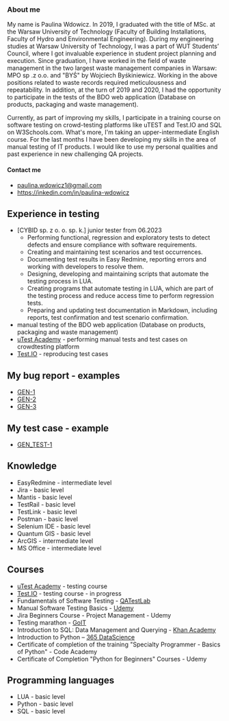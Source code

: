 ### About me

My name is Paulina Wdowicz. In 2019, I graduated with the title of MSc. at the Warsaw University of Technology (Faculty of Building Installations, Faculty of Hydro and Environmental Engineering). During my engineering studies at Warsaw University of Technology, I was a part of WUT Students’ Council, where I got
invaluable experience in student project planning and execution. Since graduation, I have worked in the field of waste management in the two largest waste management companies in Warsaw: MPO sp .z o.o. and "BYŚ" by Wojciech Byśkiniewicz. Working in the above positions related to waste records required meticulousness and repeatability. In addition, at the turn of 2019 and 2020, I had the opportunity to participate in the tests of the BDO web application (Database on products, packaging and waste management).

Currently, as part of improving my skills, I participate in a training course on software testing on crowd-testing platforms like uTEST and Test.IO and SQL on W3Schools.com. What's more, I'm taking an upper-intermediate English course. For the last months I have been developing my skills in the area of manual testing of IT products. I would like to use my personal qualities and past experience in new challenging QA projects.

#### Contact me
- paulina.wdowicz1@gmail.com
- https://inkedin.com/in/paulina-wdowicz

## Experience in testing
- [CYBID sp. z o. o. sp. k.] junior tester from 06.2023
  - Performing functional, regression and exploratory tests to detect defects and ensure compliance with software requirements.
  - Creating and maintaining test scenarios and test occurrences.
  - Documenting test results in Easy Redmine, reporting errors and working with developers to resolve them.
  - Designing, developing and maintaining scripts that automate the testing process in LUA.
  - Creating programs that automate testing in LUA, which are part of the testing process and reduce access time to perform regression tests.
  - Preparing and updating test documentation in Markdown, including reports, test confirmation and test scenario confirmation. 
- manual testing of the BDO web application (Database on products, packaging and waste management)
- [uTest Academy](https://www.utest.com/) - performing manual tests and test cases on crowdtesting platform
- [Test.IO](https://tester.test.io/) - reproducing test cases

## My bug report - examples
- [GEN-1](https://www.dropbox.com/sh/5xittvc8vfcpcto/AACVeFsPimxw6ri-MX2lfLMIa?dl=0)
- [GEN-2](https://www.dropbox.com/sh/420ohqjt15k9ifa/AAChMvVOnXJKsLw8TU6i3jzva?dl=0)
- [GEN-3](https://www.dropbox.com/sh/prgy0spvgcz66a0/AAD8cOnRz23dJRgCrjiyugtka?dl=0)

## My test case - example
- [GEN_TEST-1](https://www.dropbox.com/s/p5ijwlecivzgdc0/GEN_TEST-1.xlsx?dl=0)

## Knowledge
- EasyRedmine - intermediate level
- Jira - basic level
- Mantis - basic level
- TestRail - basic level
- TestLink - basic level
- Postman - basic level
- Selenium IDE - basic level
- Quantum GIS - basic level
- ArcGIS - intermediate level
- MS Office - intermediate level

## Courses
- [uTest Academy](https://www.utest.com/) - testing course
- [Test.IO](https://tester.test.io/) - testing course - in progress
- Fundamentals of Software Testing - [QATestLab](https://qatestlab.com/)
- Manual Software Testing Basics - [Udemy](https://www.udemy.com/course/kurs-testowania-oprogramowania/)
- Jira Beginners Course - Project Management - Udemy
- Testing marathon - [GoIT](https://goit.global/pl/)
- Introduction to SQL: Data Management and Querying - [Khan Academy](https://pl.khanacademy.org/computing/computer-programming/sql)
- Introduction to Python – [365 DataScience](https://365datascience.com/courses/introduction-to-python/)
- Certificate of completion of the training "Specialty Programmer - Basics of Python" - Code Academy
- Certificate of Completion "Python for Beginners" Courses - Udemy

## Programming languages
- LUA - basic level
- Python - basic level
- SQL - basic level
